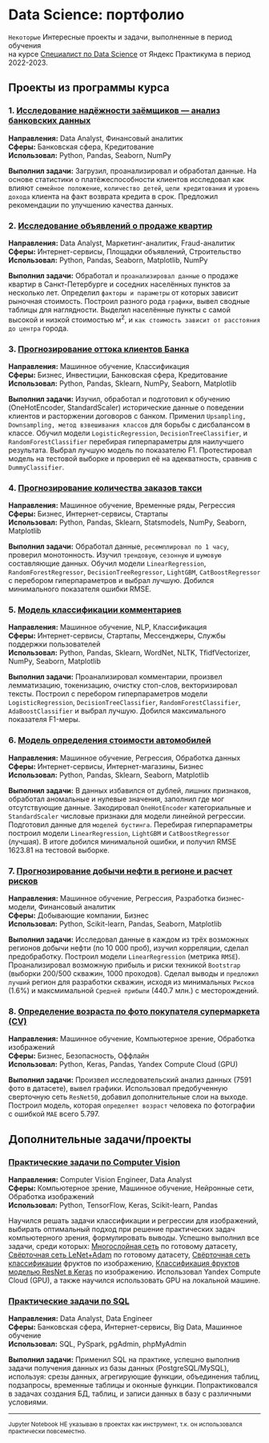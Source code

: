 # Data Science: портфолио

`Некоторые` Интересные проекты и задачи, выполненные в период обучения<br/>на курсе [Специалист по Data Science](https://practicum.yandex.ru/data-scientist/) от Яндекс Практикума в период 2022-2023.

## Проекты из программы курса

### 1. [Исследование надёжности заёмщиков — анализ банковских данных](1.%20Исследование%20надёжности%20заёмщиков%20—%20анализ%20банковских%20данных)

**Направления:** Data Analyst, Финансовый аналитик<br/>**Сферы:** Банковская сфера, Кредитование<br/>**Использовал:** Python, Pandas, Seaborn, NumPy

**Выполнил задачи:** Загрузил, проанализировал и обработал данные. На основе статистики о платёжеспособности клиентов исследовал как влияют `семейное положение`, `количество детей`, `цели кредитования` и `уровень дохода` клиента на факт возврата кредита в срок. Предложил рекомендации по улучшению качества данных.


### 2. [Исследование объявлений о продаже квартир](2.%20Исследование%20объявлений%20о%20продаже%20квартир)

**Направления:** Data Analyst, Маркетинг-аналитик, Fraud-аналитик<br/>**Сферы:** Интернет-сервисы, Площадки объявлений, Строительство<br/>**Использовал:** Python, Pandas, Seaborn, Matplotlib, NumPy

**Выполнил задачи:** Обработал и `проанализировал данные` о продаже квартир в Санкт-Петербурге и соседних населённых пунктов за несколько лет. Определил `факторы и параметры` от которых зависит рыночная стоимость. Построил разного рода `графики`, вывел сводные таблицы для наглядности. Выделил населённые пункты с самой высокой и низкой стоимостью м<sup>2</sup>, и `как стоимость зависит от расстояния до центра` города.


### 3. [Прогнозирование оттока клиентов Банка](3.%20Прогнозирование%20оттока%20клиентов%20Банка)

**Направления:** Машинное обучение, Классификация<br/>**Сферы:** Бизнес, Инвестиции, Банковская сфера, Кредитование<br/>**Использовал:** Python, Pandas, Sklearn, NumPy, Seaborn, Matplotlib

**Выполнил задачи:** Изучил, обработал и подготовил к обучению (OneHotEncoder, StandardScaler) исторические данные о поведении клиентов и расторжении договоров с банком. Применил `Upsampling, Downsampling, метод взвешивания классов` для борьбы с дисбалансом в классе. Обучил модели `LogisticRegression`, `DecisionTreeClassifier`, и `RandomForestClassifier` перебирая гиперпараметры для наилучшего результата. Выбрал лучшую модель по показателю F1. Протестировал модель на тестовой выборке и проверил её на адекватность, сравнив с `DummyClassifier`.


### 4. [Прогнозирование количества заказов такси](4.%20Прогнозирование%20количества%20заказов%20такси)

**Направления:** Машинное обучение, Временные ряды, Регрессия<br/>**Сферы:** Бизнес, Интернет-сервисы, Стартапы<br/>**Использовал:** Python, Pandas, Sklearn, Statsmodels, NumPy, Seaborn, Matplotlib

**Выполнил задачи:** Обработал данные, `ресемплировал по 1 часу`, проверил монотонность. Изучил `трендовую`, `сезонную` и `шумовую` составляющие данных. Обучил модели `LinearRegression`, `RandomForestRegressor`, `DecisionTreeRegressor`, `LightGBM`, `CatBoostRegressor` с перебором гиперпараметров и выбрал лучшую. Добился минимального показателя ошибки RMSE.


### 5. [Модель классификации комментариев](5.%20Модель%20классификации%20комментариев)

**Направления:** Машинное обучение, NLP, Классификация<br/>**Сферы:** Интернет-сервисы, Стартапы, Мессенджеры, Службы поддержки пользователей<br/>**Использовал:** Python, Pandas, Sklearn, WordNet, NLTK, TfidfVectorizer, NumPy, Seaborn, Matplotlib

**Выполнил задачи:** Проанализировал комментарии, произвел лемматизацию, токенизацию, очистку стоп-слов, векторизировал тексты. Построил с перебором гиперпараметров модели `LogisticRegression`, `DecisionTreeClassifier`, `RandomForestClassifier`, `AdaBoostClassifier` и выбрал лучшую. Добился максимального показателя F1-меры.


### 6. [Модель определения стоимости автомобилей](6.%20Модель%20определения%20стоимости%20автомобилей)

**Направления:** Машинное обучение, Регрессия, Обработка данных<br/>**Сферы:** Интернет-сервисы, Интернет-магазины, Бизнес<br/>**Использовал:** Python, Pandas, Sklearn, Seaborn, Matplotlib

**Выполнил задачи:** В данных избавился от дублей, лишних признаков, обработал аномальные и нулевые значения, заполнил где мог отсутствующие данные. Закодировал `OneHotEncoder` категориальные и `StandardScaler` числовые признаки для модели линейной регрессии. Подготовил данные для `моделей бустинга`. Перебирая гиперпараметры построил модели `LinearRegression`, `LightGBM` и `CatBoostRegressor` (лучшая). В итоге добился минимальной ошибки, и получил RMSE 1623.81 на тестовой выборке.


### 7. [Прогнозирование добычи нефти в регионе и расчет рисков](7.%20Прогнозирование%20добычи%20нефти%20в%20регионе%20и%20расчет%20рисков)

**Направления:** Машинное обучение, Регрессия, Разработка бизнес-модели, Финансовый аналитик<br/>**Сферы:** Добывающие компании, Бизнес<br/>**Использовал:** Python, Scikit-learn, Pandas, Seaborn, Matplotlib

**Выполнил задачи:** Исследовал данные в каждом из трёх возможных регионов добычи нефти (по 10 000 проб), изучил корреляции, сделал предобработку. Построил модели `LinearRegression` (метрика `RMSE`). Проанализировал возможную прибыль и риски техникой `Bootstrap` (выборки 200/500 скважин, 1000 проходов). Сделал выводы и `предложил лучший` регион для разработки скважин, исходя из минимальных `Рисков` (1.6%) и максмимальной `Средней прибыли` (440.7 млн.) с месторождений.


### 8. [Определение возраста по фото покупателя супермаркета (CV)](8.%20Определение%20возраста%20по%20фото%20покупателя%20супермаркета)

**Направления:** Машинное обучение, Компьютерное зрение, Обработка изображений<br/>**Сферы:** Бизнес, Безопасность, Оффлайн<br/>**Использовал:** Python, Keras, Pandas, Yandex Compute Cloud (GPU)

**Выполнил задачи:** Произвел исследовательский анализ данных (7591 фото в датасете), вывел графики. Использовал предобученную сверточную сеть `ResNet50`, добавил дополнительные слои на выходе. Построил модель, которая `определяет возраст` человека по фотографии с ошибкой `MAE` всего 5.797.



## Дополнительные задачи/проекты

### [Практические задачи по Computer Vision](Практические%20задачи%20по%20Computer%20Vision)

**Направления:** Computer Vision Engineer, Data Analyst<br/>**Сферы:** Компьютерное зрение, Машинное обучение, Нейронные сети, Обработка изображений<br/>**Использовал:** Python, TensorFlow, Keras, Scikit-learn, Pandas

Научился решать задачи классификации и регрессии для изображений, выбирать оптимальный подход при решение практических задач компьютерного зрения, формулировать выводы. Успешно выполнил все задачи, среди которых: [Многослойная сеть](Практические%20задачи%20по%20Computer%20Vision/CV_1_manylayers.md) по готовому датасету, [Свёрточная сеть LeNet+Adam](Практические%20задачи%20по%20Computer%20Vision/CV_2_adam.md) по готовому датасету, [Свёрточная сеть классификации](Практические%20задачи%20по%20Computer%20Vision/CV_3_fruits_image_classification.md) фруктов по изображению, [Классификация фруктов моделью ResNet в Keras](Практические%20задачи%20по%20Computer%20Vision/CV_4_resnet.md) по изображению. Использовал Yandex Compute Cloud (GPU), а также научился использовать GPU на локальной машине.

### [Практические задачи по SQL](Практические%20задачи%20по%20SQL)

**Направления:** Data Analyst, Data Engineer<br/>**Сферы:** Банковская сфера, Интернет-сервисы, Big Data, Машинное обучение<br/>**Использовал:** SQL, PySpark, pgAdmin, phpMyAdmin

**Выполнил задачи:** Применил SQL на практике, успешно выполнив задачи получения данных из базы данных (PostgreSQL/MySQL), используя: срезы данных, агрегирующие функции, объединения таблиц, подзапросы, временные таблицы и оконные функции. Попрактиковался в задачах создания БД, таблиц, и записи данных в базу с различными условиями.


---

<sub>Jupyter Notebook НЕ указываю в проектах как инструмент, т.к. он использовался практически повсеместно.</sub>
